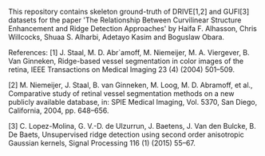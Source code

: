 This repository contains skeleton ground-truth of DRIVE[1,2] and GUFI[3] datasets for the paper 'The Relationship Between Curvilinear Structure Enhancement and Ridge Detection Approaches' by Haifa F. Alhasson, Chris Willcocks, Shuaa S. Alharbi, Adetayo Kasim and Boguslaw Obara.

References: 
[1] J. Staal, M. D. Abr`amoff, M. Niemeijer, M. A. Viergever, B. Van Ginneken, Ridge-based vessel segmentation in color images of the retina, IEEE Transactions on Medical Imaging 23 (4) (2004) 501–509.

[2] M. Niemeijer, J. Staal, B. van Ginneken, M. Loog, M. D. Abramoff, et al., Comparative study of retinal vessel segmentation methods on a new publicly available database, in: SPIE Medical Imaging, Vol. 5370, San Diego, California, 2004, pp.
648–656.

[3] C. Lopez-Molina, G. V.-D. de Ulzurrun, J. Baetens, J. Van den Bulcke, B. De Baets, Unsupervised ridge detection using second order anisotropic Gaussian kernels, Signal Processing 116 (1) (2015) 55–67.

